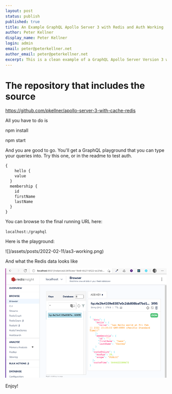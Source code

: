 ```yaml
---
layout: post
status: publish
published: true
title: An Example GraphQL Apollo Server 3 with Redis and Auth Working
author: Peter Kellner
display_name: Peter Kellner
login: admin
email: peter@peterkellner.net
author_email: peter@peterkellner.net
excerpt: This is a clean example of a GraphQL Apollo Server Version 3 working with Redis. It is based on a clone of a V2 project and has all the fixes for version 3.
---
```




# The repository that includes the source


https://github.com/pkellner/apollo-server-3-with-cache-redis

All you have to do is 

npm install

npm start

And you are good to go. You'll get a GraphQL playground that you can type your queries into.  Try this one, or in the readme to test auth.

```
{
	hello {
    value
  }
  membership {
    id
    firstName
    lastName
  }
}
```


You can browse to the final running URL here: 

`localhost:/graphql`

Here is the playground:

![]/assets/posts/2022-02-11/as3-working.png)

And what the Redis data looks like

![](/assets/posts/2022-02-11/redis-insight-screenshot.png)


Enjoy!
